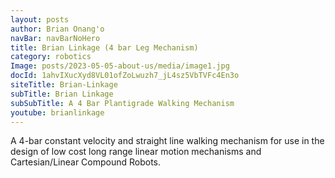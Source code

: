 ```yaml
---
layout: posts 
author: Brian Onang'o 
navBar: navBarNoHero 
title: Brian Linkage (4 bar Leg Mechanism) 
category: robotics
Image: posts/2023-05-05-about-us/media/image1.jpg 
docId: 1ahvIXucXyd8VL01ofZoLwuzh7_jL4sz5VbTVFc4En3o
siteTitle: Brian-Linkage
subTitle: Brian Linkage
subSubTitle: A 4 Bar Plantigrade Walking Mechanism
youtube: brianlinkage
---
```


A 4-bar constant velocity and straight line walking mechanism for use in the design of low cost long range linear motion mechanisms and Cartesian/Linear Compound Robots.

